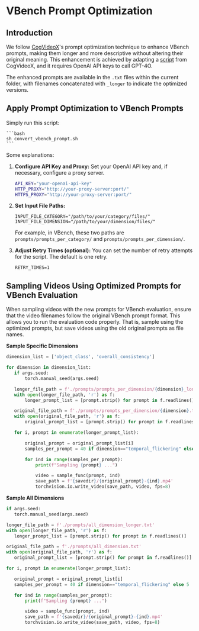 

# VBench Prompt Optimization

## Introduction

We follow [CogVideoX](https://github.com/THUDM/CogVideo?tab=readme-ov-file#prompt-optimization)'s prompt optimization technique to enhance VBench prompts, making them longer and more descriptive without altering their original meaning. This enhancement is achieved by adapting a [script](https://github.com/THUDM/CogVideo/blob/1c2e487820e35ac7f53d2634b69d48c1811f236c/inference/convert_demo.py) from CogVideoX, and it requires OpenAI API keys to call GPT-4O.


The enhanced prompts are available in the `.txt` files within the current folder, with filenames concatenated with `_longer` to indicate the optimized versions.



## Apply Prompt Optimization to VBench Prompts

Simply run this script:

    ```bash
    sh convert_vbench_prompt.sh
    ```

Some explanations:
1. **Configure API Key and Proxy:**
    Set your OpenAI API key and, if necessary, configure a proxy server.

   ```bash
   API_KEY="your-openai-api-key"
   HTTP_PROXY="http://your-proxy-server:port/"
   HTTPS_PROXY="http://your-proxy-server:port/"
    ```
2. **Set Input File Paths:**

   ```
   INPUT_FILE_CATEGORY="/path/to/your/category/files/"
   INPUT_FILE_DIMENSION="/path/to/your/dimension/files/"
    ```
    For example, in VBench, these two paths are `prompts/prompts_per_category/` and `prompts/prompts_per_dimension/`.
3. **Adjust Retry Times (optional):**
   You can set the number of retry attempts for the script. The default is one retry.
   ```
   RETRY_TIMES=1
    ```




## Sampling Videos Using Optimized Prompts for VBench Evaluation

When sampling videos with the new prompts for VBench evaluation, ensure that the video filenames follow the original VBench prompt format. This allows you to run the evaluation code properly. That is, sample using the optimized prompts, but save videos using the old original prompts as file names.


**Sample Specific Dimensions**

 ```python
 dimension_list = ['object_class', 'overall_consistency']

 for dimension in dimension_list:
    if args.seed:
        torch.manual_seed(args.seed)    

    longer_file_path = f'./prompts/prompts_per_dimension/{dimension}_longer.txt'
    with open(longer_file_path, 'r') as f:
        longer_prompt_list = [prompt.strip() for prompt in f.readlines()]

    original_file_path = f'./prompts/prompts_per_dimension/{dimension}.txt'
    with open(original_file_path, 'r') as f:
        original_prompt_list = [prompt.strip() for prompt in f.readlines()]

    for i, prompt in enumerate(longer_prompt_list):

        original_prompt = original_prompt_list[i]
        samples_per_prompt = 40 if dimension=="temporal_flickering" else 5

        for ind in range(samples_per_prompt):
            print(f"Sampling {prompt} ...")

            video = sample_func(prompt, ind)
            save_path = f'{savedir}/{original_prompt}-{ind}.mp4'
            torchvision.io.write_video(save_path, video, fps=8)

 ```
 **Sample All Dimensions**
 ```python
if args.seed:
    torch.manual_seed(args.seed)    

longer_file_path = f'./prompts/all_dimension_longer.txt'
with open(longer_file_path, 'r') as f:
    longer_prompt_list = [prompt.strip() for prompt in f.readlines()]

original_file_path = f'./prompts/all_dimension.txt'
with open(original_file_path, 'r') as f:
    original_prompt_list = [prompt.strip() for prompt in f.readlines()]

for i, prompt in enumerate(longer_prompt_list):

    original_prompt = original_prompt_list[i]
    samples_per_prompt = 40 if dimension=="temporal_flickering" else 5

    for ind in range(samples_per_prompt):
        print(f"Sampling {prompt} ...")

        video = sample_func(prompt, ind)
        save_path = f'{savedir}/{original_prompt}-{ind}.mp4'
        torchvision.io.write_video(save_path, video, fps=8)
 ```

